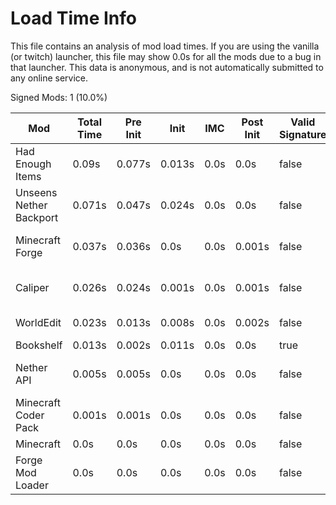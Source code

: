 # Load Time Info

This file contains an analysis of mod load times. If you are using the vanilla
(or twitch) launcher, this file may show 0.0s for all the mods due to a bug in
that launcher. This data is anonymous, and is not automatically submitted to any
online service.



Signed Mods: 1 (10.0%)

| Mod                     | Total Time | Pre Init | Init   | IMC  | Post Init | Valid Signature | File Name                                                  |
|-------------------------|------------|----------|--------|------|-----------|-----------------|------------------------------------------------------------|
| Had Enough Items        | 0.09s      | 0.077s   | 0.013s | 0.0s | 0.0s      | false           | had-enough-items-557549-4571247_mapped_stable_39-1.12.jar  |
| Unseens Nether Backport | 0.071s     | 0.047s   | 0.024s | 0.0s | 0.0s      | false           | nb-1.12.2-0.0.1.jar                                        |
| Minecraft Forge         | 0.037s     | 0.036s   | 0.0s   | 0.0s | 0.001s    | false           | forge-1.12.2-14.23.5.2860_mapped_stable_39-1.12-recomp.jar |
| Caliper                 | 0.026s     | 0.024s   | 0.001s | 0.0s | 0.001s    | false           | caliper-266824-2810222_mapped_stable_39-1.12.jar           |
| WorldEdit               | 0.023s     | 0.013s   | 0.008s | 0.0s | 0.002s    | false           | worldedit-forge-mc1.12.2-6.1.10-dist.jar                   |
| Bookshelf               | 0.013s     | 0.002s   | 0.011s | 0.0s | 0.0s      | true            | Bookshelf-1.12.2-2.3.590 (1).jar                           |
| Nether API              | 0.005s     | 0.005s   | 0.0s   | 0.0s | 0.0s      | false           | nether-API-f2f48d7b8b_mapped_stable_39-1.12.jar            |
| Minecraft Coder Pack    | 0.001s     | 0.001s   | 0.0s   | 0.0s | 0.0s      | false           | minecraft.jar                                              |
| Minecraft               | 0.0s       | 0.0s     | 0.0s   | 0.0s | 0.0s      | false           | minecraft.jar                                              |
| Forge Mod Loader        | 0.0s       | 0.0s     | 0.0s   | 0.0s | 0.0s      | false           | forge-1.12.2-14.23.5.2860_mapped_stable_39-1.12-recomp.jar |
